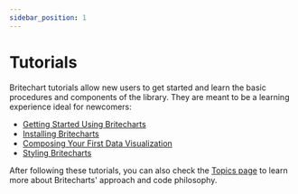 ```yaml
---
sidebar_position: 1
---
```


# Tutorials
Britechart tutorials allow new users to get started and learn the basic procedures and components of the library. They are meant to be a learning experience ideal for newcomers:

* [Getting Started Using Britecharts][gettingStarted]
* [Installing Britecharts][installingBritecharts]
* [Composing Your First Data Visualization][composingDataviz]
* [Styling Britecharts][stylingBritecharts]

After following these tutorials, you can also check the [Topics page][topicsIndex] to learn more about Britecharts' approach and code philosophy.

[gettingStarted]: ./getting-started.md
[installingBritecharts]: ./installing-britecharts.md
[composingDataviz]: ./composing-dataviz.md
[stylingBritecharts]: ./styling-charts.md
[topicsIndex]: ../topics/topics-index.md
